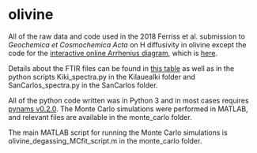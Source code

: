 # olivine

All of the raw data and code used in the 2018 Ferriss et al. submission to *Geochemica et Cosmochemica Acta* on H diffusivity in olivine except the code for the [interactive online Arrhenius diagram](https://arrheniusdiagram.herokuapp.com/arrheniusdiagram), which is [here](https://github.com/EFerriss/arrheniusdiagram/).

Details about the FTIR files can be found in [this table](https://github.com/EFerriss/olivine/blob/master/olivine/Ferriss_Supplement_astable.csv) as well as in the python scripts Kiki_spectra.py in the KilaueaIki folder and SanCarlos_spectra.py in the SanCarlos folder. 

All of the python code written was in Python 3 and in most cases requires [pynams v0.2.0](https://zenodo.org/record/1172001#.WoG_rudOlPY). The Monte Carlo simulations were performed in MATLAB, and relevant files are available in the monte_carlo folder.

The main MATLAB script for running the Monte Carlo simulations is olivine_degassing_MCfit_script.m in the monte_carlo folder.
